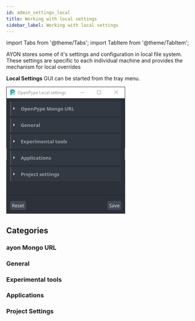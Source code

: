```yaml
---
id: admin_settings_local
title: Working with local settings
sidebar_label: Working with local settings
---
```


import Tabs from '@theme/Tabs';
import TabItem from '@theme/TabItem';

AYON stores some of it's settings and configuration in local file system. These settings are specific to each individual machine and provides the mechanism for local overrides

**Local Settings** GUI can be started from the tray menu.

![Local Settings](assets/settings/settings_local.png)

## Categories

### ayon Mongo URL

### General

### Experimental tools

### Applications

### Project Settings
